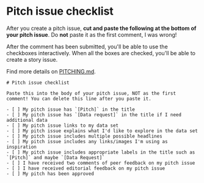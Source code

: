 # Pitch issue checklist

After you create a pitch issue, **cut and paste the following at the bottom of your pitch issue**. Do **not** paste it as the first comment, I was wrong!

After the comment has been submitted, you'll be able to use the checkboxes interactively. When all the boxes are checked, you'll be able to create a story issue.

Find more details on [PITCHING.md](PITCHING.md).

    # Pitch issue checklist
    
    Paste this into the body of your pitch issue, NOT as the first comment! You can delete this line after you paste it.
    
    - [ ] My pitch issue has `[Pitch]` in the title
    - [ ] My pitch issue has `[Data request]` in the title if I need additional data
    - [ ] My pitch issue links to my data set
    - [ ] My pitch issue explains what I'd like to explore in the data set
    - [ ] My pitch issue includes multiple possible headlines
    - [ ] My pitch issue includes any links/images I'm using as inspiration
    - [ ] My pitch issue includes appropriate labels in the title such as `[Pitch]` and maybe `[Data Request]`
    - [ ] I have received two comments of peer feedback on my pitch issue
    - [ ] I have received editorial feedback on my pitch issue
    - [ ] My pitch has been approved
